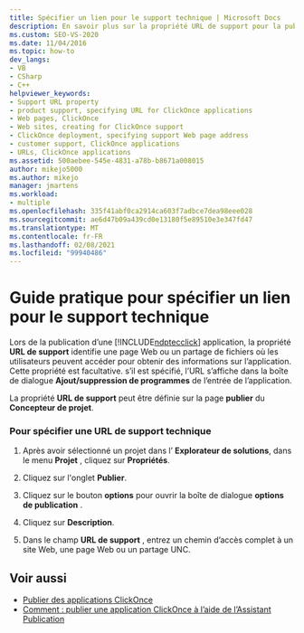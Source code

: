 ```yaml
---
title: Spécifier un lien pour le support technique | Microsoft Docs
description: En savoir plus sur la propriété URL de support pour la publication d’une application ClickOnce, qui identifie une page Web ou un partage de fichiers où les utilisateurs obtiennent des informations.
ms.custom: SEO-VS-2020
ms.date: 11/04/2016
ms.topic: how-to
dev_langs:
- VB
- CSharp
- C++
helpviewer_keywords:
- Support URL property
- product support, specifying URL for ClickOnce applications
- Web pages, ClickOnce
- Web sites, creating for ClickOnce support
- ClickOnce deployment, specifying support Web page address
- customer support, ClickOnce applications
- URLs, ClickOnce applications
ms.assetid: 500aebee-545e-4831-a78b-b8671a008015
author: mikejo5000
ms.author: mikejo
manager: jmartens
ms.workload:
- multiple
ms.openlocfilehash: 335f41abf0ca2914ca603f7adbce7dea98eee028
ms.sourcegitcommit: ae6d47b09a439cd0e13180f5e89510e3e347fd47
ms.translationtype: MT
ms.contentlocale: fr-FR
ms.lasthandoff: 02/08/2021
ms.locfileid: "99940486"
---
```

# <a name="how-to-specify-a-link-for-technical-support"></a>Guide pratique pour spécifier un lien pour le support technique
Lors de la publication d’une [!INCLUDE[ndptecclick](../deployment/includes/ndptecclick_md.md)] application, la propriété **URL de support** identifie une page Web ou un partage de fichiers où les utilisateurs peuvent accéder pour obtenir des informations sur l’application. Cette propriété est facultative. s’il est spécifié, l’URL s’affiche dans la boîte de dialogue **Ajout/suppression de programmes** de l’entrée de l’application.

 La propriété **URL de support** peut être définie sur la page **publier** du **Concepteur de projet**.

### <a name="to-specify-a-support-url"></a>Pour spécifier une URL de support technique

1. Après avoir sélectionné un projet dans l’ **Explorateur de solutions**, dans le menu **Projet** , cliquez sur **Propriétés**.

2. Cliquez sur l'onglet **Publier**.

3. Cliquez sur le bouton **options** pour ouvrir la boîte de dialogue **options de publication** .

4. Cliquez sur **Description**.

5. Dans le champ **URL de support** , entrez un chemin d’accès complet à un site Web, une page Web ou un partage UNC.

## <a name="see-also"></a>Voir aussi
- [Publier des applications ClickOnce](../deployment/publishing-clickonce-applications.md)
- [Comment : publier une application ClickOnce à l’aide de l’Assistant Publication](../deployment/how-to-publish-a-clickonce-application-using-the-publish-wizard.md)